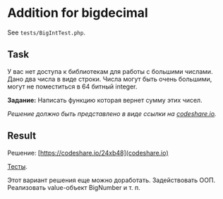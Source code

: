 # Addition for bigdecimal

See `tests/BigIntTest.php`.

## Task

У вас нет доступа к библиотекам для работы с большими числами. Дано два числа в виде строки. Числа могут быть очень большими, могут не поместиться в 64 битный integer.

**Задание:** Написать функцию которая вернет сумму этих чисел.

*Решение должно быть представлено в виде ссылки на [codeshare.io](https://codeshare.io/).*

## Result

Решение: [https://codeshare.io/24xb48](codeshare.io)

[Тесты](./tests).

Этот вариант решения еще можно доработать. Задействовать ООП. Реализовать value-объект BigNumber и т. п.